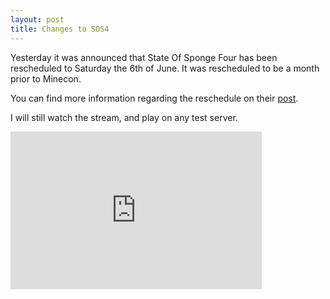```yaml
---
layout: post
title: Changes to SOS4
---
```

Yesterday it was announced that State Of Sponge Four has been rescheduled to Saturday the 6th of June.
It was rescheduled to be a month prior to Minecon.

You can find more information regarding the reschedule on their [post](https://forums.spongepowered.org/t/status-update-24-may-2015/7385).

I will still watch the stream, and play on any test server.

<iframe width="400" height="250" src="http://itsalmo.st/#stateofspongefour:embed" scrolling="no" frameborder="0" style="border: 1px solid #dbd8d7"></iframe>
